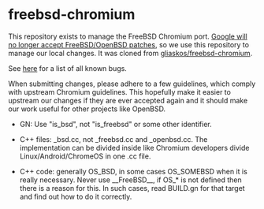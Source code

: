 # freebsd-chromium

This repository exists to manage the FreeBSD Chromium port.  [Google will no
longer accept FreeBSD/OpenBSD
patches](https://groups.google.com/a/chromium.org/g/chromium-dev/c/b57hDs8yE4g/m/4yppcLc9BQAJ),
so we use this repository to manage our local changes.  It was cloned from
[gliaskos/freebsd-chromium](https://github.com/gliaskos/freebsd-chromium).

See
[here](https://bugs.freebsd.org/bugzilla/buglist.cgi?quicksearch=www%2Fchromium)
for a list of all known bugs.

When submitting changes, please adhere to a few guidelines, which comply with
upstream Chromium guidelines.  This hopefully make it easier to upstream our
changes if they are ever accepted again and it should make our work useful for
other projects like OpenBSD.

* GN: Use "is\_bsd", not "is\_freebsd" or some other identifier.

* C++ files: \_bsd.cc, not \_freebsd.cc and \_openbsd.cc. The implementation
can be divided inside like Chromium developers divide Linux/Android/ChromeOS
in one .cc file.

* C++ code: generally OS\_BSD, in some cases OS\_SOMEBSD when it is really
necessary. Never use \_\_FreeBSD\_\_, if OS\_\* is not defined then there is
a reason for this. In such cases, read BUILD.gn for that target and find out
how to do it correctly.
